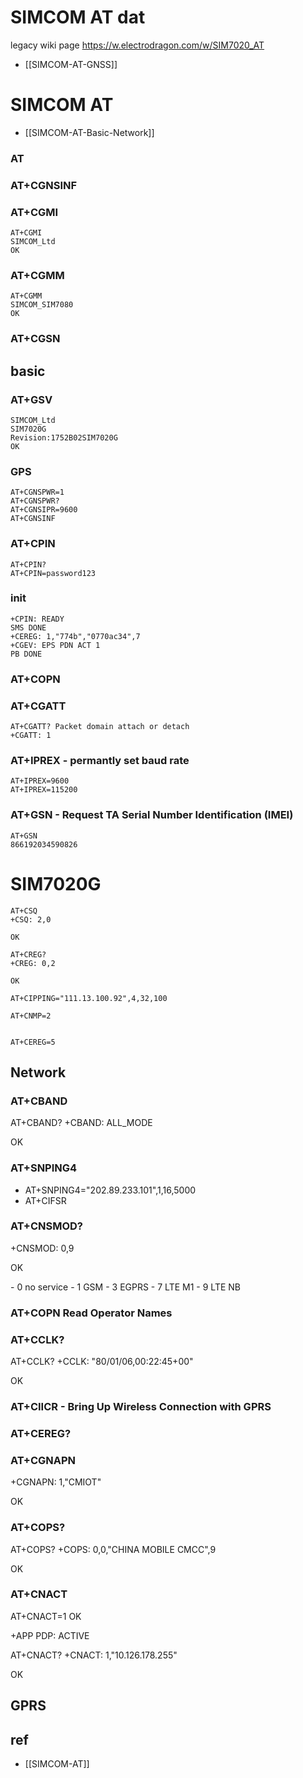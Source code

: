 
# SIMCOM AT dat 

legacy wiki page 
https://w.electrodragon.com/w/SIM7020_AT

- [[SIMCOM-AT-GNSS]]



# SIMCOM AT

- [[SIMCOM-AT-Basic-Network]]


### AT

### AT+CGNSINF

### AT+CGMI

    AT+CGMI
    SIMCOM_Ltd
    OK

### AT+CGMM
    AT+CGMM
    SIMCOM_SIM7080
    OK

### AT+CGSN

## basic 

### AT+GSV 

    SIMCOM_Ltd
    SIM7020G
    Revision:1752B02SIM7020G
    OK

### GPS

    AT+CGNSPWR=1
    AT+CGNSPWR?
    AT+CGNSIPR=9600
    AT+CGNSINF



### AT+CPIN

    AT+CPIN?
    AT+CPIN=password123

### init 

    +CPIN: READY
    SMS DONE
    +CEREG: 1,"774b","0770ac34",7
    +CGEV: EPS PDN ACT 1
    PB DONE


### AT+COPN




### AT+CGATT

    AT+CGATT? Packet domain attach or detach
    +CGATT: 1

### AT+IPREX - permantly set baud rate 
    AT+IPREX=9600
    AT+IPREX=115200

### AT+GSN - Request TA Serial Number Identification (IMEI)

    AT+GSN
    866192034590826

# SIM7020G

    AT+CSQ
    +CSQ: 2,0

    OK

    AT+CREG?
    +CREG: 0,2

    OK

    AT+CIPPING="111.13.100.92",4,32,100

    AT+CNMP=2


    AT+CEREG=5



## Network 

### AT+CBAND

AT+CBAND?
+CBAND: ALL_MODE

OK

### AT+SNPING4

- AT+SNPING4="202.89.233.101",1,16,5000
- AT+CIFSR

### AT+CNSMOD?
+CNSMOD: 0,9

OK

<stat>
- 0 no service
- 1 GSM
- 3 EGPRS
- 7 LTE M1
- 9 LTE NB


### AT+COPN Read Operator Names


### AT+CCLK?

AT+CCLK?
+CCLK: "80/01/06,00:22:45+00"

OK


### AT+CIICR - Bring Up Wireless Connection with GPRS

### AT+CEREG?

### AT+CGNAPN
+CGNAPN: 1,"CMIOT"

OK

### AT+COPS?

AT+COPS?
+COPS: 0,0,"CHINA MOBILE CMCC",9

OK

### AT+CNACT

AT+CNACT=1
OK

+APP PDP: ACTIVE

AT+CNACT?
+CNACT: 1,"10.126.178.255"

OK


## GPRS 


## ref 

- [[SIMCOM-AT]]